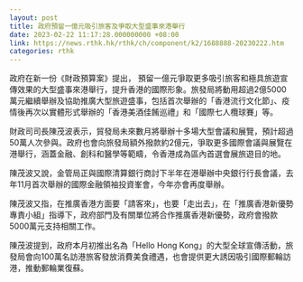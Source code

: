 ```yaml
---
layout: post
title: 政府預留一億元吸引旅客及爭取大型盛事來港舉行
date: 2023-02-22 11:17:28.000000000 +08:00
link: https://news.rthk.hk/rthk/ch/component/k2/1688888-20230222.htm
categories: rthk
---
```


政府在新一份《財政預算案》提出， 預留一億元爭取更多吸引旅客和極具旅遊宣傳效果的大型盛事來港舉行，提升香港的國際形象。旅發局將動用超過2億5000萬元繼續舉辦及協助推廣大型旅遊盛事，包括首次舉辦的「香港流行文化節」、疫情後再次以實體形式舉辦的「香港美酒佳餚巡禮」和「國際七人欖球賽」等。

財政司司長陳茂波表示，貿發局未來數月將舉辦十多場大型會議和展覽，預計超過50萬人次參與。政府也會向旅發局額外撥款約2億元，爭取更多國際會議與展覽在港舉行，涵蓋金融、創科和醫學等範疇，令香港成為區內首選會展旅遊目的地。

陳茂波又說，金管局正與國際清算銀行商討下半年在港舉辦中央銀行行長會議，去年11月首次舉辦的國際金融領袖投資峯會，今年亦會再度舉辦。

陳茂波又指，在推廣香港方面要「請客來」，也要「走出去」，在「推廣香港新優勢專責小組」指導下，政府部門及有關單位將合作推廣香港新優勢，政府會撥款5000萬元支持相關工作。

陳茂波提到，政府本月初推出名為「Hello Hong Kong」的大型全球宣傳活動，旅發局會向100萬名訪港旅客發放消費美食禮遇，也會提供更大誘因吸引國際郵輪訪港，推動郵輪業復蘇。
